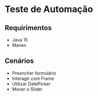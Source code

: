 # Teste de Automação

## Requirimentos
- Java 15
- Maven

## Cenários
- Preencher formulário
- Interagir com Frame
- Utilizar DatePicker
- Mover o Slider